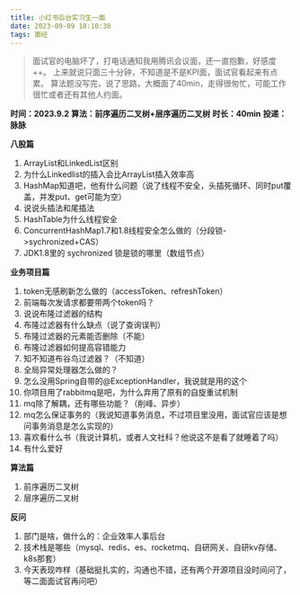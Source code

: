 ```yaml
---
title: 小红书后台实习生一面
date: 2023-09-09 18:10:38
tags: 面经
---
```


> 面试官的电脑坏了，打电话通知我用腾讯会议面，还一直抱歉，好感度++。
> 上来就说只面三十分钟，不知道是不是KPI面，面试官看起来有点累。
> 算法题没写完，说了思路，大概面了40min，走得很匆忙，可能工作很忙或者还有其他人约面。

**时间：2023.9.2**
**算法：前序遍历二叉树+层序遍历二叉树**
**时长：40min**
**投递：脉脉**

**八股篇**

1. ArrayList和LinkedList区别
2. 为什么Linkedlist的插入会比ArrayList插入效率高
3. HashMap知道吧，他有什么问题（说了线程不安全，头插死循环、同时put覆盖，并发put、get可能为空）
4. 说说头插法和尾插法
5. HashTable为什么线程安全
6. ConcurrentHashMap1.7和1.8线程安全怎么做的（分段锁->sychronized+CAS）
7. JDK1.8里的 sychronized 锁是锁的哪里（数组节点）

**业务项目篇**

1. token无感刷新怎么做的（accessToken、refreshToken）
2. 前端每次发请求都要带两个token吗？
3. 说说布隆过滤器的结构
4. 布隆过滤器有什么缺点（说了查询误判）
5. 布隆过滤器的元素能否删除（不能）
6. 布隆过滤器如何提高容错能力
7. 知不知道布谷鸟过滤器？（不知道）
8. 全局异常处理器怎么做的？
9. 怎么没用Spring自带的@ExceptionHandler，我说就是用的这个
10. 你项目用了rabbitmq是吧，为什么弃用了原有的自旋重试机制
11. mq除了解耦，还有哪些功能？（削峰、异步）
12. mq怎么保证事务的（我说知道事务消息，不过项目里没用，面试官应该是想问事务消息是怎么实现的）
13. 喜欢看什么书（我说计算机，或者人文社科？他说这不是看了就睡着了吗）
14. 有什么爱好

**算法篇**

1. 前序遍历二叉树
2. 层序遍历二叉树

**反问**

1. 部门是啥，做什么的：企业效率人事后台
2. 技术栈是哪些（mysql、redis、es、rocketmq、自研网关、自研kv存储、k8s那套）
3. 今天表现咋样（基础挺扎实的，沟通也不错，还有两个开源项目没时间问了，等二面面试官再问吧）




